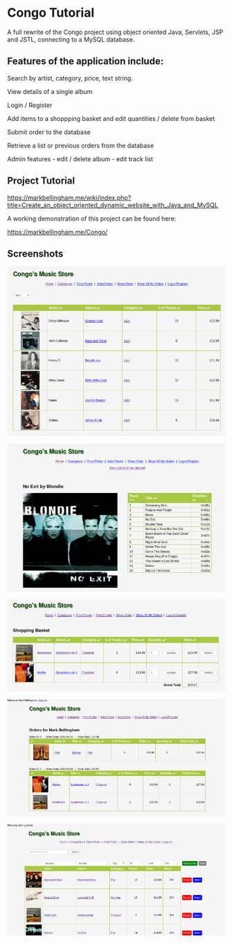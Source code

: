 # Congo Tutorial

A full rewrite of the Congo project using object oriented Java, Servlets, JSP and JSTL, connecting to a MySQL database.

## Features of the application include:
Search by artist, category, price, text string. 

View details of a single album

Login / Register

Add items to a shoppping basket and edit quantities / delete from basket

Submit order to the database

Retrieve a list or previous orders from the database

Admin features - edit / delete album - edit track list

## Project Tutorial

https://markbellingham.me/wiki/index.php?title=Create_an_object_oriented_dynamic_website_with_Java_and_MySQL

A working demonstration of this project can be found here:

https://markbellingham.me/Congo/

## Screenshots

![Search by category](/Screenshots/Categories-jsp.png "Search by category")

![Single Album](/Screenshots/Album-jsp.png "Single Album")

![Shopping Basket](/Screenshots/Basket.png "Shopping Basket")

![Order History](/Screenshots/Order-history.png "Order History")

![Admin Controls](/Screenshots/Admin-controls.png "Admin Controls")

